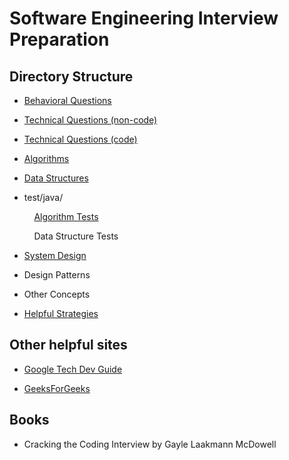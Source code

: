 # Software Engineering Interview Preparation

## Directory Structure

- [Behavioral Questions](https://github.com/dwaro/SWE-Interview-Prep/tree/master/Behavioral%20Questions)

- [Technical Questions (non-code)](<https://github.com/dwaro/SWE-Interview-Prep/tree/master/Technical%20Questions%20(non-code)>)

- [Technical Questions (code)](<https://github.com/dwaro/SWE-Interview-Prep/tree/master/Technical%20Questions%20(code)>)

- [Algorithms](https://github.com/dwaro/SWE-Interview-Prep/tree/master/main/java/Algorithms)

- [Data Structures](https://github.com/dwaro/SWE-Interview-Prep/tree/master/main/java/Data_Structures)

- test/java/

&nbsp;&nbsp;&nbsp;&nbsp;&nbsp;&nbsp;&nbsp;&nbsp;&nbsp;&nbsp;[Algorithm Tests](https://github.com/dwaro/SWE-Interview-Prep/tree/master/test/java/AlgorithmsTests)

&nbsp;&nbsp;&nbsp;&nbsp;&nbsp;&nbsp;&nbsp;&nbsp;&nbsp;&nbsp;Data Structure Tests

- [System Design](https://github.com/dwaro/SWE-Interview-Prep/tree/master/System%20Design)

- Design Patterns

- Other Concepts

- [Helpful Strategies](https://github.com/dwaro/SWE-Interview-Prep/tree/master/Strategies)

## Other helpful sites

- [Google Tech Dev Guide](https://techdevguide.withgoogle.com/)

- [GeeksForGeeks](https://www.geeksforgeeks.org/company-interview-corner/?ref=leftbar)

## Books

- Cracking the Coding Interview by Gayle Laakmann McDowell
